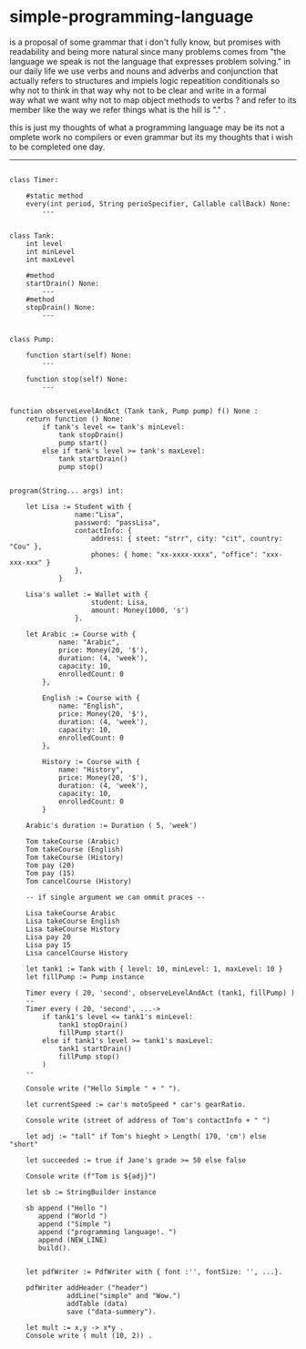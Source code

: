 # simple-programming-language

is a proposal of some grammar that i don't fully know,
but promises with readability and being more natural
since many problems comes from 
"the language we speak is not the language that expresses problem solving."
in our daily life we use verbs and nouns and adverbs and conjunction
that actually refers to structures and impiels
  logic
  repeatition 
  conditionals
 so why not to think in that way why not to be clear and write in a formal\
 way what we want
 why not to map object methods to verbs ?
 and refer to its member like the way we refer things what is the hill is "." .
 
 this is just my thoughts of what a programming language may be
 its not a omplete work no compilers or even grammar but its my thoughts that i wish
 to be completed one day.
 
 -----------------------------------------------------------------------------------------
```
	
class Timer:

	#static method 
	every(int period, String perioSpecifier, Callable callBack) None:
		---


class Tank:
	int level
	int minLevel
	int maxLevel

	#method
	startDrain() None:
		---
	#method
	stopDrain() None:
		---

	
class Pump:

	function start(self) None:
		---

	function stop(self) None:
		---


function observeLevelAndAct (Tank tank, Pump pump) f() None :
	return function () None:
		if tank's level <= tank's minLevel:
			tank stopDrain()
			pump start()
		else if tank's level >= tank's maxLevel:
			tank startDrain()
			pump stop()


program(String... args) int:
	
	let Lisa := Student with {
				name:"Lisa",
				password: "passLisa",
				contactInfo: {
					address: { steet: "strr", city: "cit", country: "Cou" },
					phones: { home: "xx-xxxx-xxxx", "office": "xxx-xxx-xxx" }
				},
			}

	Lisa's wallet := Wallet with { 
					student: Lisa, 
					amount: Money(1000, 's')
				}.
	
	let Arabic := Course with {
			name: "Arabic",
			price: Money(20, '$'),
			duration: (4, 'week'),
			capacity: 10,
			enrolledCount: 0
		},

		English := Course with {
			name: "English",
			price: Money(20, '$'),
			duration: (4, 'week'),
			capacity: 10,
			enrolledCount: 0
		},

		History := Course with {
			name: "History",
			price: Money(20, '$'),
			duration: (4, 'week'),
			capacity: 10,
			enrolledCount: 0
		}

	Arabic's duration := Duration ( 5, 'week')
	
	Tom takeCourse (Arabic)
	Tom takeCourse (English)
	Tom takeCourse (History)
	Tom pay (20)
	Tom pay (15)
	Tom cancelCourse (History)

	-- if single argument we can ommit praces --

	Lisa takeCourse Arabic
	Lisa takeCourse English
	Lisa takeCourse History
	Lisa pay 20
	Lisa pay 15
	Lisa cancelCourse History

	let tank1 := Tank with { level: 10, minLevel: 1, maxLevel: 10 }
	let fillPump := Pump instance

	Timer every ( 20, 'second', observeLevelAndAct (tank1, fillPump) )
	--
	Timer every ( 20, 'second', ...-> 
		if tank1's level <= tank1's minLevel:
			tank1 stopDrain()
			fillPump start()
		else if tank1's level >= tank1's maxLevel:
			tank1 startDrain()
			fillPump stop()
		)
	--

	Console write ("Hello Simple " + " ").

	let currentSpeed := car's motoSpeed * car's gearRatio.

	Console write (street of address of Tom's contactInfo + " ") 

	let adj := "tall" if Tom's hieght > Length( 170, 'cm') else "short"

	let succeeded := true if Jane's grade >= 50 else false

	Console write (f"Tom is ${adj}")

	let sb := StringBuilder instance
	
	sb append ("Hello ")
	   append ("World ")
	   append ("Simple ")
	   append ("programming language!. ")
	   append (NEW_LINE)
	   build().


	let pdfWriter := PdfWriter with { font :'', fontSize: '', ...}.

	pdfWriter addHeader ("header")
			  addLine("simple" and "Wow.")
			  addTable (data)
			  save ("data-summery").

	let mult := x,y -> x*y .
	Console write ( mult (10, 2)) .

```



	
	

